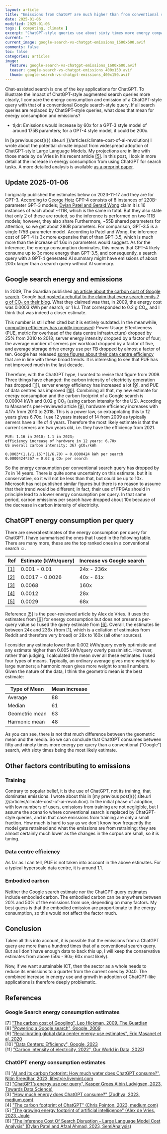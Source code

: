 ```yaml
---
layout: article
title: "Emissions from ChatGPT are much higher than from conventional search (updated)"
date: 2025-01-06
modified: 2025-01-06
tags: [ computing, climate ]
excerpt: "ChatGPT-style queries use about sixty times more energy compared to conventional search."
current: ""
current_image: google-search-vs-chatgpt-emissions_1600x600.avif
comments: false
toc: false
categories: articles
image:
  feature: google-search-vs-chatgpt-emissions_1600x600.avif
  teaser: google-search-vs-chatgpt-emissions_400x150.avif
  thumb: google-search-vs-chatgpt-emissions_400x150.avif
---
```


Chat-assisted search is one of the key applications for ChatGPT. To illustrate the impact of ChatGPT-style augmented search queries more clearly, I compare the energy consumption and emission of a ChatGPT-style query with that of a conventional Google search-style query. If all search queries are replaced by ChatGPT-style queries, what does that mean for energy consumption and emissions?

* tl;dr: Emissions would increase by 60x for a GPT-3 style model of around 175B paramters; for a GPT-4 style model, it could be 200x.

In [a previous post]({{ site.url }}/articles/climate-cost-of-ai-revolution) I wrote about the potential climate impact from widespread adoption of ChatGPT-style Large Language Models. My projections are in line with those made by de Vries in his recent article [[5]](#5). In this post, I look in more detail at the increase in energy consumption from using ChatGPT for search tasks. A more detailed analysis is available [as a preprint paper](https://arxiv.org/abs/2407.16894).

## Update 2025-01-06

I originally published the estimates below on 2023-11-17 and they are for GPT-3. According to [George Hotz](https://www.latent.space/p/geohot) GPT-4 consists of 8 instances of 220B-parameter GPT-3 models; [Dylan Patel
and Gerald Wong](https://semianalysis.com/2023/07/10/gpt-4-architecture-infrastructure/) claim it is 16 instances of each about ~111B, which is the same in total. But they also state that only 2 of these are routed, so the inference is performed on two 111B models; however, they also share Furthermore, ~55B shared parameters for attention, so we get about 280B parameters. For comparison, GPT-3.5 is a single 175B-parameter model. According to Patel and Wong, the inference cost of GPT-4 is 3x more expensive that of than GPT-3.5, which is much more than the increase of 1.6x in parameters would suggest. As for the inference, the energy consumption dominates, this means that GPT-4 likely consume up to 3x more energy than GPT-3.5, and consequently, a search query with a GPT-4 generated AI summary might have emissions of about 200x larger than a search query without AI summary.

## Google search energy and emissions

In 2009, The Guardian published [an article about the carbon cost of Google search](https://www.theguardian.com/environment/ethicallivingblog/2009/jan/12/carbon-emissions-google). Google [had posted a rebuttal to the claim that every search emits 7 g of CO₂ on their blog](https://googleblog.blogspot.com/2009/01/powering-google-search.html). What they claimed was that, in 2009, the energy cost was 0.0003 kWh per search, or 1 kJ. That corresponded to 0.2 g CO₂, and I think that was indeed a closer estimate.

This number is still often cited but it is entirely outdated. In the meanwhile, [computing efficiency has rapidly increased](https://www.science.org/doi/abs/10.1126/science.aba3758): Power Usage Effectiveness (PUE, metric for overhead of the data centre infrastructure) dropped by 25% from 2010 to 2018; server energy intensity dropped by a factor of four; the average number of servers per workload dropped by a factor of five, and average storage drive energy use per TB dropped by almost a factor of ten. Google has released [some figures about their data centre efficiency](https://www.google.co.uk/about/datacenters/efficiency/) that are in line with these broad trends. It is interesting to see that PUE has not improved much in the last decade.

Therefore, with the ChatGPT hype, I wanted to revise that figure from 2009. Three things have changed: the carbon intensity of electricity generation has dropped [[11]](#11), server energy efficiency has increased a lot [[9]](#9), and PUE of data centres has improved [[10]](#10). Combining all that, my new estimate for energy consumption and the carbon footprint of a Google search is 0.00004 kWh and 0.02 g CO₂ (using carbon intensity for the US).
According to Masanet's peer-reviewed article [[9]](#9), hardware efficiency increases with 4.17x from 2010 to 2018. This is a power law, so extrapolating this to 12 years gives 6.70x. I use 12 years instead of 14 from 2009 as typically servers have a life of 4 years. Therefore the most likely estimate is that the current servers are two years old, i.e. they have the efficiency from 2021.

    PUE: 1.16 in 2010; 1.1 in 2023;
    efficiency increase of hardware in 12 years: 6.70x
    US overall carbon intensity: 367 gCO₂/kWh

    0.0003*(1.1/1.16)*(1/6.70) = 0.0000424 kWh per search
    0.0000424*367 = 0.02 g CO₂ per search

So the energy consumption per conventional search query has dropped by 7x in 14 years. There is quite some uncertainty on this estimate, but it is conservative, so it will not be less than that, but could be up to 10x. Microsoft has not published similar figures but there is no reason to assume that their trend would be different; in fact, their use of FPGAs should in principle lead to a lower energy consumption per query. In that same period, carbon emissions per search have dropped about 10x because of the decrease in carbon intensity of electricity.

## ChatGPT energy consumption per query

There are several estimates of the energy consumption per query for ChatGPT. I have summarised the ones that I used in the following table. There are many more, these are the top ranked ones in a conventional search ☺.

<table>
<thead>
<tr><th>Ref</th><th>Estimate (kWh/query)</th><th>Increase vs Google search</th></tr>
</thead>
<tbody>
<!-- <tr><td><a href="#1">[1]</a></td><td>0.00297</td><td>42x</td> </tr> -->
<tr><td><a href="#1">[1]</a></td><td>0.001 - 0.01</td> <td>24x - 236x</td></tr>
<tr><td><a href="#2">[2]</a></td><td>0.0017 - 0.0026</td><td>40x - 61x</td> </tr>
<tr><td><a href="#3">[3]</a></td><td>0.0068</td><td>160x</td> </tr>
<tr><td><a href="#4">[4]</a></td><td>0.0012</td><td>28x</td> </tr>
<tr><td><a href="#5">[5]</a></td><td>0.0029</td><td>68x</td> </tr>
</tbody>
</table>

Reference [[5]](#5) is the peer-reviewed article by Alex de Vries. It uses the estimates from [[6]](#6) for energy consumption but does not present a per-query value so I used the query estimate from [[6]](#6). Overall, the estimates lie between 24x and 236x (from [1], which is a collation of estimates from Reddit and therefore very broad) or 28x to 160x (all other sources). 

I consider any estimate lower than 0.002 kWh/query overly optimistic and any estimate higher than 0.005 kWh/query overly pessimistic. However, rather than judging, I calculated the mean over all these estimates. I used four types of means. Typically, an ordinary average gives more weight to large numbers; a harmonic mean gives more weight to small numbers. Given the nature of the data, I think the geometric mean is the best estimate:

<table>
<thead>
<tr><th>Type of Mean</th><th>Mean increase </th></tr>
</thead>
<tbody>
<tr><td>Average</td><td>88</td> </tr>
<tr><td>Median</td><td>61</td> </tr>
<tr><td>Geometric mean</td><td>63</td> </tr>
<tr><td>Harmonic mean</td><td>48</td> </tr>
</tbody>
</table>

As you can see, there is not that much difference between the geometric mean and the media. So we can conclude that ChatGPT consumes between fifty and ninety times more energy per query than a conventional ("Google") search, with sixty times being the most likely estimate.

## Other factors contributing to emissions

### Training

Contrary to popular belief, it is the use of ChatGPT, not its training, that dominates emissions. I wrote about this in [my previous post]({{ site.url }}/articles/climate-cost-of-ai-revolution). In the initial phase of adoption, with low numbers of users, emissions from training are not negligible, but I assume the scenario where conventional search is replaced by ChatGPT-style queries, and in that case emissions from training are only a small fraction. How much is hard to say as we don't know how frequently the model gets retrained and what the emissions are from retraining; they are almost certainly much lower as the changes in the corpus are small, so it is tuning.

### Data centre efficiency

As far as I can tell, PUE is not taken into account in the above estimates. For a typical hyperscale data centre, it is around 1.1.

### Embodied carbon

Neither the Google search estimate nor the ChatGPT query estimates include embodied carbon. The embodied carbon can be anywhere between 20% and 50% of the emissions from use, depending on many factors. My best guess is that the embodied emission are proportionate to the energy consumption, so this would not affect the factor much.

## Conclusion

Taken all this into account, it is possible that the emissions from a ChatGPT query are more than a hundred times that of a conventional search query. But as I don't have enough data to back this up, I will keep the conservative estimates from above (50x - 90x; 60x most likely).

Now, if we want sustainable ICT, then the sector as a whole needs to reduce its emissions to a quarter from the current ones by 2040. The combined increase in energy use and growth in adoption of ChatGPT-like applications is therefore deeply problematic.

## References

### Google Search energy consumption estimates

<a name="7">[7]</a> ["The carbon cost of Googling", Leo Hickman, 2009, The Guardian](https://www.theguardian.com/environment/ethicallivingblog/2009/jan/12/carbon-emissions-google)<br>
<a name="8">[8]</a> ["Powering a Google search", Google, 2009](https://googleblog.blogspot.com/2009/01/powering-google-search.html)<br>
<a name="9">[9]</a> ["Recalibrating global data center energy-use estimates", Eric Masanet et al, 2020](https://www.science.org/doi/abs/10.1126/science.aba3758)<br>
<a name="10">[10]</a> ["Data Centers: Efficiency", Google, 2023](https://www.google.co.uk/about/datacenters/efficiency/)<br>
<a name="11">[11]</a> ["Carbon intensity of electricity, 2022", Our World in Data, 2023](https://ourworldindata.org/grapher/carbon-intensity-electricity))

### ChatGPT energy consumption estimates

<!-- <a name="1">[1]</a> ["ChatGPT’s Electricity Consumption", Kasper Groes Albin Ludvigsen, 2023, Towards Data Science](https://towardsdatascience.com/chatgpts-electricity-consumption-7873483feac4) -->
<a name="1">[1]</a> ["AI and its carbon footprint: How much water does ChatGPT consume?", Nitin Sreedhar, 2023, lifestyle.livemint.com](https://lifestyle.livemint.com/news/big-story/ai-carbon-footprint-openai-chatgpt-water-google-microsoft-111697802189371.html)<br>
<a name="2">[2]</a> ["ChatGPT’s energy use per query", Kasper Groes Albin Ludvigsen, 2023, Towards Data Science)](https://towardsdatascience.com/chatgpts-energy-use-per-query-9383b8654487)<br>
<a name="3">[3]</a> ["How much energy does ChatGPT consume?" (Zodhya, 2023, medium.com)](https://medium.com/@zodhyatech/how-much-energy-does-chatgpt-consume-4cba1a7aef85)<br>
<a name="4">[4]</a> ["The carbon footprint of ChatGPT" (Chris Pointon, 2023, medium.com)](https://medium.com/@chrispointon/the-carbon-footprint-of-chatgpt-e1bc14e4cc2a)<br>
<a name="5">[5]</a> ["The growing energy footprint of artificial intelligence" (Alex de Vries, 2023, Joule](https://www.cell.com/joule/fulltext/S2542-4351(23)00365-3)<br>
<a name="6">[6]</a> ["The Inference Cost Of Search Disruption – Large Language Model Cost Analysis" (Dylan Patel and Afzal Ahmad, 2023, SemiAnalysis)](https://www.semianalysis.com/p/the-inference-cost-of-search-disruption)


